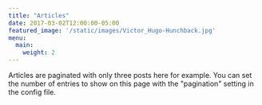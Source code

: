 ```yaml
---
title: "Articles"
date: 2017-03-02T12:00:00-05:00
featured_image: '/static/images/Victor_Hugo-Hunchback.jpg'
menu:
  main:
    weight: 2
---
```

Articles are paginated with only three posts here for example. You can set the number of entries to show on this page with the "pagination" setting in the config file.
